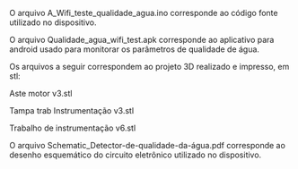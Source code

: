 O arquivo A_Wifi_teste_qualidade_agua.ino corresponde ao código fonte utilizado no dispositivo.

O arquivo Qualidade_agua_wifi_test.apk corresponde ao aplicativo para android usado para monitorar os parâmetros de qualidade de água.


Os arquivos a seguir correspondem ao projeto 3D realizado e impresso, em stl:

Aste motor v3.stl

Tampa trab Instrumentação v3.stl

Trabalho de instrumentação v6.stl


O arquivo Schematic_Detector-de-qualidade-da-água.pdf corresponde ao desenho esquemático do circuito eletrônico utilizado no dispositivo.
